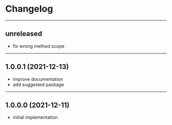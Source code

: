 # Changelog

---

## unreleased

- fix wrong method scope

---

## 1.0.0.1 (2021-12-13)

- improve documentation
- add suggested package

---

## 1.0.0.0 (2021-12-11)

- initial implementation